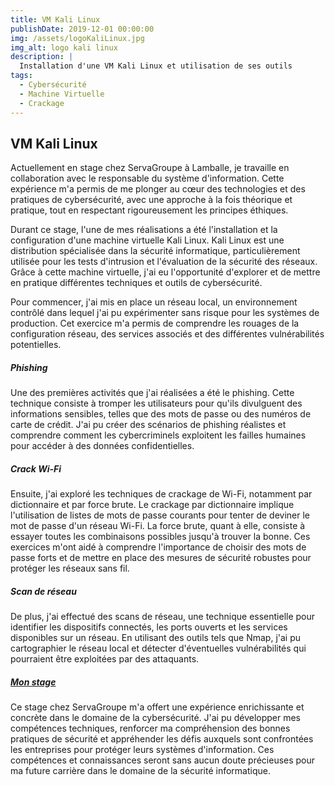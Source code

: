 ```yaml
---
title: VM Kali Linux
publishDate: 2019-12-01 00:00:00
img: /assets/logoKaliLinux.jpg
img_alt: logo kali linux
description: |
  Installation d'une VM Kali Linux et utilisation de ses outils
tags:
  - Cybersécurité
  - Machine Virtuelle
  - Crackage
---
```


## VM Kali Linux

Actuellement en stage chez ServaGroupe à Lamballe, je travaille en collaboration avec le responsable du système d'information. 
Cette expérience m'a permis de me plonger au cœur des technologies et des pratiques de cybersécurité, avec une approche à la fois théorique et pratique, tout en respectant rigoureusement les principes éthiques.

Durant ce stage, l'une de mes réalisations a été l'installation et la configuration d'une machine virtuelle Kali Linux. Kali Linux est une distribution spécialisée dans la sécurité informatique, particulièrement utilisée pour les tests d'intrusion et l'évaluation de la sécurité des réseaux. Grâce à cette machine virtuelle, j'ai eu l'opportunité d'explorer et de mettre en pratique différentes techniques et outils de cybersécurité.

Pour commencer, j'ai mis en place un réseau local, un environnement contrôlé dans lequel j'ai pu expérimenter sans risque pour les systèmes de production. Cet exercice m'a permis de comprendre les rouages de la configuration réseau, des services associés et des différentes vulnérabilités potentielles.

##### Phishing 

Une des premières activités que j'ai réalisées a été le phishing. Cette technique consiste à tromper les utilisateurs pour qu'ils divulguent des informations sensibles, telles que des mots de passe ou des numéros de carte de crédit. J'ai pu créer des scénarios de phishing réalistes et comprendre comment les cybercriminels exploitent les failles humaines pour accéder à des données confidentielles.

##### Crack Wi-Fi

Ensuite, j'ai exploré les techniques de crackage de Wi-Fi, notamment par dictionnaire et par force brute. Le crackage par dictionnaire implique l'utilisation de listes de mots de passe courants pour tenter de deviner le mot de passe d'un réseau Wi-Fi. La force brute, quant à elle, consiste à essayer toutes les combinaisons possibles jusqu'à trouver la bonne. Ces exercices m'ont aidé à comprendre l'importance de choisir des mots de passe forts et de mettre en place des mesures de sécurité robustes pour protéger les réseaux sans fil.

##### Scan de réseau 

De plus, j'ai effectué des scans de réseau, une technique essentielle pour identifier les dispositifs connectés, les ports ouverts et les services disponibles sur un réseau. En utilisant des outils tels que Nmap, j'ai pu cartographier le réseau local et détecter d'éventuelles vulnérabilités qui pourraient être exploitées par des attaquants.

##### <u>Mon stage</u>
Ce stage chez ServaGroupe m'a offert une expérience enrichissante et concrète dans le domaine de la cybersécurité. J'ai pu développer mes compétences techniques, renforcer ma compréhension des bonnes pratiques de sécurité et appréhender les défis auxquels sont confrontées les entreprises pour protéger leurs systèmes d'information. Ces compétences et connaissances seront sans aucun doute précieuses pour ma future carrière dans le domaine de la sécurité informatique.